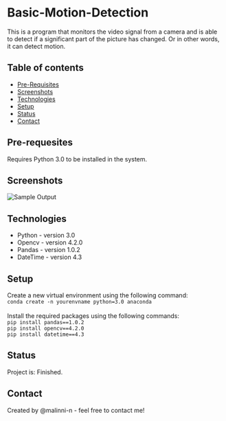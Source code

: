 # Basic-Motion-Detection
This is a program that monitors the video signal from a camera and is able to detect if a significant part of the picture has changed. Or in other words, it can detect motion.

## Table of contents
* [Pre-Requisites](#pre-requesites)
* [Screenshots](#screenshots)
* [Technologies](#technologies)
* [Setup](#setup)
* [Status](#status)
* [Contact](#contact)

## Pre-requesites
Requires Python 3.0 to be installed in the system.

## Screenshots
![Sample Output](sample_output.gif)

## Technologies
* Python - version 3.0
* Opencv - version 4.2.0
* Pandas - version 1.0.2
* DateTime - version 4.3

## Setup
Create a new virtual environment using the following command:\
`conda create -n yourenvname python=3.0 anaconda`\
\
Install the required packages using the following commands:\
`pip install pandas==1.0.2`\
`pip install opencv==4.2.0`\
`pip install datetime==4.3`

## Status
Project is: Finished.

## Contact
Created by @malinni-n - feel free to contact me!
